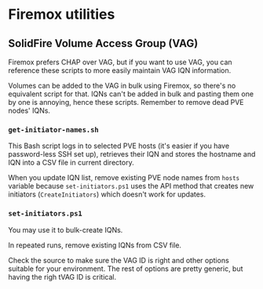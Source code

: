 # Firemox utilities

## SolidFire Volume Access Group (VAG)

Firemox prefers CHAP over VAG, but if you want to use VAG, you can reference these scripts to more easily maintain VAG IQN information.

Volumes can be added to the VAG in bulk using Firemox, so there's no equivalent script for that. IQNs can't be added in bulk and pasting them one by one is annoying, hence these scripts. Remember to remove dead PVE nodes' IQNs.

### `get-initiator-names.sh`

This Bash script logs in to selected PVE hosts (it's easier if you have password-less SSH set up), retrieves their IQN and stores the hostname and IQN into a CSV file in current directory.

When you update IQN list, remove existing PVE node names from `hosts` variable because `set-initiators.ps1` uses the API method that creates new initiators (`CreateInitiators`) which doesn't work for updates.

### `set-initiators.ps1`

You may use it to bulk-create IQNs. 

In repeated runs, remove existing IQNs from CSV file. 

Check the source to make sure the VAG ID is right and other options suitable for your environment. The rest of options are pretty generic, but having the righ tVAG ID is critical. 



